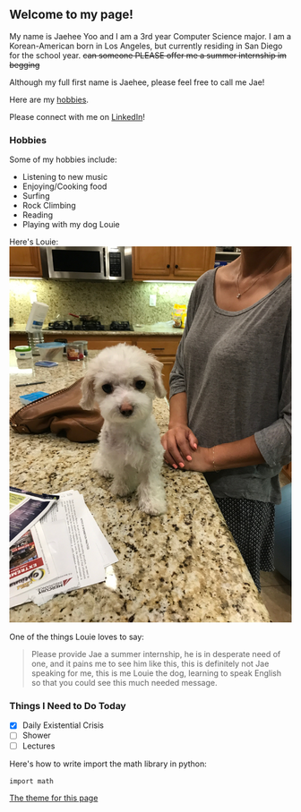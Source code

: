 ## Welcome to my page!

My name is Jaehee Yoo and I am a 3rd year Computer Science major. I am a Korean-American born in Los Angeles, but currently residing in San Diego for the school year. ~~can someone PLEASE offer me a summer internship im begging~~ 

Although my full first name is Jaehee, please feel free to call me Jae!

Here are my [hobbies](https://github.com/jaeyoo0609/jaeyoo0609.github.io/blob/main/index.md#hobbies).

Please connect with me on [LinkedIn](https://www.linkedin.com/in/jaeheeyoo/)!

### Hobbies

Some of my hobbies include:
- Listening to new music
- Enjoying/Cooking food
- Surfing
- Rock Climbing
- Reading
- Playing with my dog Louie

Here's Louie: 
![louie](https://github.com/jaeyoo0609/jaeyoo0609.github.io/blob/main/IMG-6281.JPG)

One of the things Louie loves to say:
> Please provide Jae a summer internship, he is in desperate need of one, and it pains me to see him like this, this is definitely not Jae speaking for me, this is me Louie the dog, learning to speak English so that you could see this much needed message. 

### Things I Need to Do Today
- [x] Daily Existential Crisis
- [ ] Shower
- [ ] Lectures

Here's how to write import the math library in python:
 ```
 import math
```
[The theme for this page](_config.yml)
